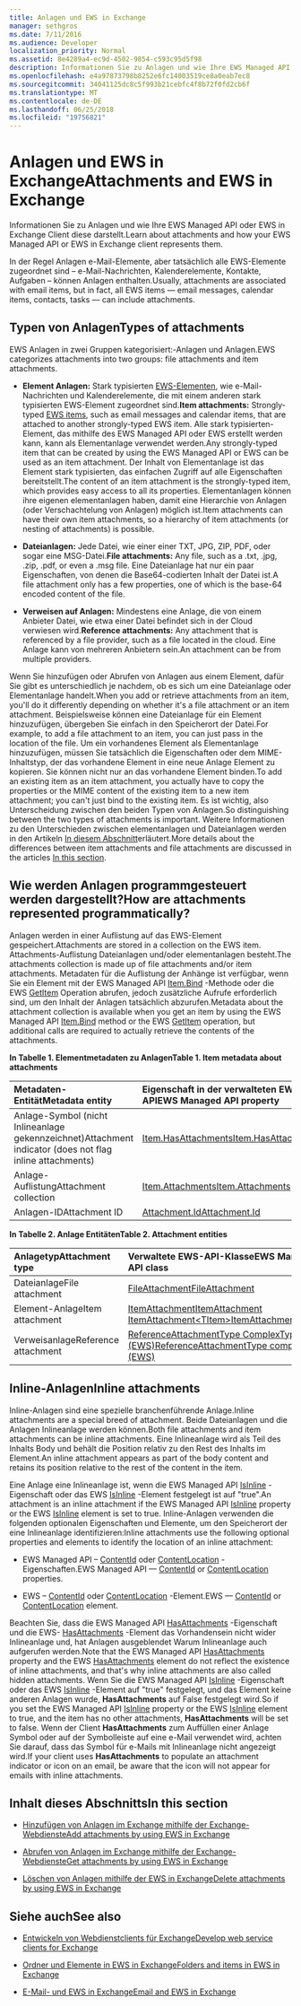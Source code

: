 ```yaml
---
title: Anlagen und EWS in Exchange
manager: sethgros
ms.date: 7/11/2016
ms.audience: Developer
localization_priority: Normal
ms.assetid: 8e4289a4-ec9d-4502-9854-c593c95d5f98
description: Informationen Sie zu Anlagen und wie Ihre EWS Managed API oder EWS in Exchange Client diese darstellt.
ms.openlocfilehash: e4a97873798b8252e6fc14003519ce8a0eab7ec8
ms.sourcegitcommit: 34041125dc8c5f993b21cebfc4f8b72f0fd2cb6f
ms.translationtype: MT
ms.contentlocale: de-DE
ms.lasthandoff: 06/25/2018
ms.locfileid: "19756821"
---
```

# <a name="attachments-and-ews-in-exchange"></a><span data-ttu-id="2469b-103">Anlagen und EWS in Exchange</span><span class="sxs-lookup"><span data-stu-id="2469b-103">Attachments and EWS in Exchange</span></span>

<span data-ttu-id="2469b-104">Informationen Sie zu Anlagen und wie Ihre EWS Managed API oder EWS in Exchange Client diese darstellt.</span><span class="sxs-lookup"><span data-stu-id="2469b-104">Learn about attachments and how your EWS Managed API or EWS in Exchange client represents them.</span></span>
  
<span data-ttu-id="2469b-105">In der Regel Anlagen e-Mail-Elemente, aber tatsächlich alle EWS-Elemente zugeordnet sind – e-Mail-Nachrichten, Kalenderelemente, Kontakte, Aufgaben – können Anlagen enthalten.</span><span class="sxs-lookup"><span data-stu-id="2469b-105">Usually, attachments are associated with email items, but in fact, all EWS items — email messages, calendar items, contacts, tasks — can include attachments.</span></span>
  
## <a name="types-of-attachments"></a><span data-ttu-id="2469b-106">Typen von Anlagen</span><span class="sxs-lookup"><span data-stu-id="2469b-106">Types of attachments</span></span>

<span data-ttu-id="2469b-107">EWS Anlagen in zwei Gruppen kategorisiert:-Anlagen und Anlagen.</span><span class="sxs-lookup"><span data-stu-id="2469b-107">EWS categorizes attachments into two groups: file attachments and item attachments.</span></span>
  
- <span data-ttu-id="2469b-108">**Element Anlagen:** Stark typisierten [EWS-Elementen](folders-and-items-in-ews-in-exchange.md), wie e-Mail-Nachrichten und Kalenderelemente, die mit einem anderen stark typisierten EWS-Element zugeordnet sind.</span><span class="sxs-lookup"><span data-stu-id="2469b-108">**Item attachments:** Strongly-typed [EWS items](folders-and-items-in-ews-in-exchange.md), such as email messages and calendar items, that are attached to another strongly-typed EWS item.</span></span> <span data-ttu-id="2469b-109">Alle stark typisierten-Element, das mithilfe des EWS Managed API oder EWS erstellt werden kann, kann als Elementanlage verwendet werden.</span><span class="sxs-lookup"><span data-stu-id="2469b-109">Any strongly-typed item that can be created by using the EWS Managed API or EWS can be used as an item attachment.</span></span> <span data-ttu-id="2469b-110">Der Inhalt von Elementanlage ist das Element stark typisierten, das einfachen Zugriff auf alle Eigenschaften bereitstellt.</span><span class="sxs-lookup"><span data-stu-id="2469b-110">The content of an item attachment is the strongly-typed item, which provides easy access to all its properties.</span></span> <span data-ttu-id="2469b-111">Elementanlagen können ihre eigenen elementanlagen haben, damit eine Hierarchie von Anlagen (oder Verschachtelung von Anlagen) möglich ist.</span><span class="sxs-lookup"><span data-stu-id="2469b-111">Item attachments can have their own item attachments, so a hierarchy of item attachments (or nesting of attachments) is possible.</span></span>
    
- <span data-ttu-id="2469b-112">**Dateianlagen:** Jede Datei, wie einer einer TXT, JPG, ZIP, PDF, oder sogar eine MSG-Datei.</span><span class="sxs-lookup"><span data-stu-id="2469b-112">**File attachments:** Any file, such as a .txt, .jpg, .zip, .pdf, or even a .msg file.</span></span> <span data-ttu-id="2469b-113">Eine Dateianlage hat nur ein paar Eigenschaften, von denen die Base64-codierten Inhalt der Datei ist.</span><span class="sxs-lookup"><span data-stu-id="2469b-113">A file attachment only has a few properties, one of which is the base-64 encoded content of the file.</span></span> 
    
- <span data-ttu-id="2469b-114">**Verweisen auf Anlagen:** Mindestens eine Anlage, die von einem Anbieter Datei, wie etwa einer Datei befindet sich in der Cloud verwiesen wird.</span><span class="sxs-lookup"><span data-stu-id="2469b-114">**Reference attachments:** Any attachment that is referenced by a file provider, such as a file located in the cloud.</span></span> <span data-ttu-id="2469b-115">Eine Anlage kann von mehreren Anbietern sein.</span><span class="sxs-lookup"><span data-stu-id="2469b-115">An attachment can be from multiple providers.</span></span> 
    
<span data-ttu-id="2469b-116">Wenn Sie hinzufügen oder Abrufen von Anlagen aus einem Element, dafür Sie gibt es unterschiedlich je nachdem, ob es sich um eine Dateianlage oder Elementanlage handelt.</span><span class="sxs-lookup"><span data-stu-id="2469b-116">When you add or retrieve attachments from an item, you'll do it differently depending on whether it's a file attachment or an item attachment.</span></span> <span data-ttu-id="2469b-117">Beispielsweise können eine Dateianlage für ein Element hinzuzufügen, übergeben Sie einfach in den Speicherort der Datei.</span><span class="sxs-lookup"><span data-stu-id="2469b-117">For example, to add a file attachment to an item, you can just pass in the location of the file.</span></span> <span data-ttu-id="2469b-118">Um ein vorhandenes Element als Elementanlage hinzuzufügen, müssen Sie tatsächlich die Eigenschaften oder dem MIME-Inhaltstyp, der das vorhandene Element in eine neue Anlage Element zu kopieren. Sie können nicht nur an das vorhandene Element binden.</span><span class="sxs-lookup"><span data-stu-id="2469b-118">To add an existing item as an item attachment, you actually have to copy the properties or the MIME content of the existing item to a new item attachment; you can't just bind to the existing item.</span></span> <span data-ttu-id="2469b-119">Es ist wichtig, also Unterscheidung zwischen den beiden Typen von Anlagen.</span><span class="sxs-lookup"><span data-stu-id="2469b-119">So distinguishing between the two types of attachments is important.</span></span> <span data-ttu-id="2469b-120">Weitere Informationen zu den Unterschieden zwischen elementanlagen und Dateianlagen werden in den Artikeln [In diesem Abschnitt](#bk_inthissection)erläutert.</span><span class="sxs-lookup"><span data-stu-id="2469b-120">More details about the differences between item attachments and file attachments are discussed in the articles [In this section](#bk_inthissection).</span></span>
  
## <a name="how-are-attachments-represented-programmatically"></a><span data-ttu-id="2469b-121">Wie werden Anlagen programmgesteuert werden dargestellt?</span><span class="sxs-lookup"><span data-stu-id="2469b-121">How are attachments represented programmatically?</span></span>

<span data-ttu-id="2469b-122">Anlagen werden in einer Auflistung auf das EWS-Element gespeichert.</span><span class="sxs-lookup"><span data-stu-id="2469b-122">Attachments are stored in a collection on the EWS item.</span></span> <span data-ttu-id="2469b-123">Attachments-Auflistung Dateianlagen und/oder elementanlagen besteht.</span><span class="sxs-lookup"><span data-stu-id="2469b-123">The attachments collection is made up of file attachments and/or item attachments.</span></span> <span data-ttu-id="2469b-124">Metadaten für die Auflistung der Anhänge ist verfügbar, wenn Sie ein Element mit der EWS Managed API [Item.Bind](http://msdn.microsoft.com/en-us/library/microsoft.exchange.webservices.data.item.bind%28v=exchg.80%29.aspx) -Methode oder die EWS [GetItem](http://msdn.microsoft.com/library/e3590b8b-c2a7-4dad-a014-6360197b68e4%28Office.15%29.aspx) Operation abrufen, jedoch zusätzliche Aufrufe erforderlich sind, um den Inhalt der Anlagen tatsächlich abzurufen.</span><span class="sxs-lookup"><span data-stu-id="2469b-124">Metadata about the attachment collection is available when you get an item by using the EWS Managed API [Item.Bind](http://msdn.microsoft.com/en-us/library/microsoft.exchange.webservices.data.item.bind%28v=exchg.80%29.aspx) method or the EWS [GetItem](http://msdn.microsoft.com/library/e3590b8b-c2a7-4dad-a014-6360197b68e4%28Office.15%29.aspx) operation, but additional calls are required to actually retrieve the contents of the attachments.</span></span> 
  
<span data-ttu-id="2469b-125">**In Tabelle 1. Elementmetadaten zu Anlagen**</span><span class="sxs-lookup"><span data-stu-id="2469b-125">**Table 1. Item metadata about attachments**</span></span>

|<span data-ttu-id="2469b-126">**Metadaten-Entität**</span><span class="sxs-lookup"><span data-stu-id="2469b-126">**Metadata entity**</span></span>|<span data-ttu-id="2469b-127">**Eigenschaft in der verwalteten EWS-API**</span><span class="sxs-lookup"><span data-stu-id="2469b-127">**EWS Managed API property**</span></span>|<span data-ttu-id="2469b-128">**EWS-Element**</span><span class="sxs-lookup"><span data-stu-id="2469b-128">**EWS element**</span></span>|
|:-----|:-----|:-----|
|<span data-ttu-id="2469b-129">Anlage-Symbol (nicht Inlineanlage gekennzeichnet)</span><span class="sxs-lookup"><span data-stu-id="2469b-129">Attachment indicator (does not flag inline attachments)</span></span>  <br/> |[<span data-ttu-id="2469b-130">Item.HasAttachments</span><span class="sxs-lookup"><span data-stu-id="2469b-130">Item.HasAttachments</span></span>](http://msdn.microsoft.com/en-us/library/microsoft.exchange.webservices.data.item.hasattachments%28v=exchg.80%29.aspx) <br/> |[<span data-ttu-id="2469b-131">HasAttachments</span><span class="sxs-lookup"><span data-stu-id="2469b-131">HasAttachments</span></span>](http://msdn.microsoft.com/library/538b7a85-11d7-4daa-8458-09b540760e8b%28Office.15%29.aspx) <br/> |
|<span data-ttu-id="2469b-132">Anlage-Auflistung</span><span class="sxs-lookup"><span data-stu-id="2469b-132">Attachment collection</span></span>  <br/> |[<span data-ttu-id="2469b-133">Item.Attachments</span><span class="sxs-lookup"><span data-stu-id="2469b-133">Item.Attachments</span></span>](http://msdn.microsoft.com/en-us/library/microsoft.exchange.webservices.data.item.attachments%28v=exchg.80%29.aspx) <br/> |[<span data-ttu-id="2469b-134">Anlagen</span><span class="sxs-lookup"><span data-stu-id="2469b-134">Attachments</span></span>](http://msdn.microsoft.com/library/b470e614-34bb-44f0-8790-7ddbdcbbd29d%28Office.15%29.aspx) <br/> |
|<span data-ttu-id="2469b-135">Anlagen-ID</span><span class="sxs-lookup"><span data-stu-id="2469b-135">Attachment ID</span></span>  <br/> |[<span data-ttu-id="2469b-136">Attachment.Id</span><span class="sxs-lookup"><span data-stu-id="2469b-136">Attachment.Id</span></span>](http://msdn.microsoft.com/en-us/library/microsoft.exchange.webservices.data.attachment.id%28v=exchg.80%29.aspx) <br/> |[<span data-ttu-id="2469b-137">AttachmentId</span><span class="sxs-lookup"><span data-stu-id="2469b-137">AttachmentId</span></span>](http://msdn.microsoft.com/library/55a5fd77-60d1-40fa-8144-770600cedc6a%28Office.15%29.aspx) <br/> |
   
<span data-ttu-id="2469b-138">**In Tabelle 2. Anlage Entitäten**</span><span class="sxs-lookup"><span data-stu-id="2469b-138">**Table 2. Attachment entities**</span></span>

|<span data-ttu-id="2469b-139">**Anlagetyp**</span><span class="sxs-lookup"><span data-stu-id="2469b-139">**Attachment type**</span></span>|<span data-ttu-id="2469b-140">**Verwaltete EWS-API-Klasse**</span><span class="sxs-lookup"><span data-stu-id="2469b-140">**EWS Managed API class**</span></span>|<span data-ttu-id="2469b-141">**EWS-Element**</span><span class="sxs-lookup"><span data-stu-id="2469b-141">**EWS element**</span></span>|
|:-----|:-----|:-----|
|<span data-ttu-id="2469b-142">Dateianlage</span><span class="sxs-lookup"><span data-stu-id="2469b-142">File attachment</span></span>  <br/> |[<span data-ttu-id="2469b-143">FileAttachment</span><span class="sxs-lookup"><span data-stu-id="2469b-143">FileAttachment</span></span>](http://msdn.microsoft.com/en-us/library/microsoft.exchange.webservices.data.fileattachment%28v=exchg.80%29.aspx) <br/> |[<span data-ttu-id="2469b-144">FileAttachment</span><span class="sxs-lookup"><span data-stu-id="2469b-144">FileAttachment</span></span>](http://msdn.microsoft.com/library/3ecea174-73d1-47fd-8917-6065cef1d565%28Office.15%29.aspx) <br/> |
|<span data-ttu-id="2469b-145">Element-Anlage</span><span class="sxs-lookup"><span data-stu-id="2469b-145">Item attachment</span></span>  <br/> |[<span data-ttu-id="2469b-146">ItemAttachment</span><span class="sxs-lookup"><span data-stu-id="2469b-146">ItemAttachment</span></span>](http://msdn.microsoft.com/en-us/library/microsoft.exchange.webservices.data.itemattachment%28v=exchg.80%29.aspx) <br/> [<span data-ttu-id="2469b-147">ItemAttachment\<TItem\></span><span class="sxs-lookup"><span data-stu-id="2469b-147">ItemAttachment\<TItem\></span></span>](http://msdn.microsoft.com/en-us/library/dd635165%28v=exchg.80%29.aspx) <br/> |[<span data-ttu-id="2469b-148">ItemAttachment</span><span class="sxs-lookup"><span data-stu-id="2469b-148">ItemAttachment</span></span>](http://msdn.microsoft.com/library/089ee599-f45e-46f5-a18a-5cfb3d2851ff%28Office.15%29.aspx) <br/> |
|<span data-ttu-id="2469b-149">Verweisanlage</span><span class="sxs-lookup"><span data-stu-id="2469b-149">Reference attachment</span></span>  <br/> |[<span data-ttu-id="2469b-150">ReferenceAttachmentType ComplexType (EWS)</span><span class="sxs-lookup"><span data-stu-id="2469b-150">ReferenceAttachmentType complexType (EWS)</span></span>](http://msdn.microsoft.com/library/18bfa012-e903-d7f3-528a-31ccceb65463%28Office.15%29.aspx) <br/> |[<span data-ttu-id="2469b-151">ReferenceAttachment</span><span class="sxs-lookup"><span data-stu-id="2469b-151">ReferenceAttachment</span></span>](http://msdn.microsoft.com/library/b9bde862-6b75-4a81-8033-00a47be4dc2f%28Office.15%29.aspx) <br/> |
   
## <a name="inline-attachments"></a><span data-ttu-id="2469b-152">Inline-Anlagen</span><span class="sxs-lookup"><span data-stu-id="2469b-152">Inline attachments</span></span>

<span data-ttu-id="2469b-153">Inline-Anlagen sind eine spezielle branchenführende Anlage.</span><span class="sxs-lookup"><span data-stu-id="2469b-153">Inline attachments are a special breed of attachment.</span></span> <span data-ttu-id="2469b-154">Beide Dateianlagen und die Anlagen Inlineanlage werden können.</span><span class="sxs-lookup"><span data-stu-id="2469b-154">Both file attachments and item attachments can be inline attachments.</span></span> <span data-ttu-id="2469b-155">Eine Inlineanlage wird als Teil des Inhalts Body und behält die Position relativ zu den Rest des Inhalts im Element.</span><span class="sxs-lookup"><span data-stu-id="2469b-155">An inline attachment appears as part of the body content and retains its position relative to the rest of the content in the item.</span></span> 
  
<span data-ttu-id="2469b-156">Eine Anlage eine Inlineanlage ist, wenn die EWS Managed API [IsInline](http://msdn.microsoft.com/en-us/library/microsoft.exchange.webservices.data.attachment.isinline%28v=exchg.80%29.aspx) -Eigenschaft oder das EWS [IsInline](http://msdn.microsoft.com/library/5e7712c8-372a-4a16-be64-360c5ff3961a%28Office.15%29.aspx) -Element festgelegt ist auf "true".</span><span class="sxs-lookup"><span data-stu-id="2469b-156">An attachment is an inline attachment if the EWS Managed API [IsInline](http://msdn.microsoft.com/en-us/library/microsoft.exchange.webservices.data.attachment.isinline%28v=exchg.80%29.aspx) property or the EWS [IsInline](http://msdn.microsoft.com/library/5e7712c8-372a-4a16-be64-360c5ff3961a%28Office.15%29.aspx) element is set to true.</span></span> <span data-ttu-id="2469b-157">Inline-Anlagen verwenden die folgenden optionalen Eigenschaften und Elemente, um den Speicherort der eine Inlineanlage identifizieren:</span><span class="sxs-lookup"><span data-stu-id="2469b-157">Inline attachments use the following optional properties and elements to identify the location of an inline attachment:</span></span> 
  
- <span data-ttu-id="2469b-158">EWS Managed API – [ContentId](http://msdn.microsoft.com/en-us/library/microsoft.exchange.webservices.data.attachment.contentid%28v=exchg.80%29.aspx) oder [ContentLocation](http://msdn.microsoft.com/en-us/library/microsoft.exchange.webservices.data.attachment.contentlocation%28v=exchg.80%29.aspx) -Eigenschaften.</span><span class="sxs-lookup"><span data-stu-id="2469b-158">EWS Managed API — [ContentId](http://msdn.microsoft.com/en-us/library/microsoft.exchange.webservices.data.attachment.contentid%28v=exchg.80%29.aspx) or [ContentLocation](http://msdn.microsoft.com/en-us/library/microsoft.exchange.webservices.data.attachment.contentlocation%28v=exchg.80%29.aspx) properties.</span></span> 
    
- <span data-ttu-id="2469b-159">EWS – [ContentId](http://msdn.microsoft.com/library/bc59100d-6079-414b-a6e0-7c15feaa3184%28Office.15%29.aspx) oder [ContentLocation](http://msdn.microsoft.com/library/d91cf587-24e3-4c13-8784-5ca29787cca7%28Office.15%29.aspx) -Element.</span><span class="sxs-lookup"><span data-stu-id="2469b-159">EWS — [ContentId](http://msdn.microsoft.com/library/bc59100d-6079-414b-a6e0-7c15feaa3184%28Office.15%29.aspx) or [ContentLocation](http://msdn.microsoft.com/library/d91cf587-24e3-4c13-8784-5ca29787cca7%28Office.15%29.aspx) element.</span></span> 
    
<span data-ttu-id="2469b-160">Beachten Sie, dass die EWS Managed API [HasAttachments](http://msdn.microsoft.com/en-us/library/microsoft.exchange.webservices.data.item.hasattachments%28v=exchg.80%29.aspx) -Eigenschaft und die EWS- [HasAttachments](http://msdn.microsoft.com/library/538b7a85-11d7-4daa-8458-09b540760e8b%28Office.15%29.aspx) -Element das Vorhandensein nicht wider Inlineanlage und, hat Anlagen ausgeblendet Warum Inlineanlage auch aufgerufen werden.</span><span class="sxs-lookup"><span data-stu-id="2469b-160">Note that the EWS Managed API [HasAttachments](http://msdn.microsoft.com/en-us/library/microsoft.exchange.webservices.data.item.hasattachments%28v=exchg.80%29.aspx) property and the EWS [HasAttachments](http://msdn.microsoft.com/library/538b7a85-11d7-4daa-8458-09b540760e8b%28Office.15%29.aspx) element do not reflect the existence of inline attachments, and that's why inline attachments are also called hidden attachments.</span></span> <span data-ttu-id="2469b-161">Wenn Sie die EWS Managed API [IsInline](http://msdn.microsoft.com/en-us/library/microsoft.exchange.webservices.data.attachment.isinline%28v=exchg.80%29.aspx) -Eigenschaft oder das EWS [IsInline](http://msdn.microsoft.com/library/5e7712c8-372a-4a16-be64-360c5ff3961a%28Office.15%29.aspx) -Element auf "true" festgelegt, und das Element keine anderen Anlagen wurde, **HasAttachments** auf False festgelegt wird.</span><span class="sxs-lookup"><span data-stu-id="2469b-161">So if you set the EWS Managed API [IsInline](http://msdn.microsoft.com/en-us/library/microsoft.exchange.webservices.data.attachment.isinline%28v=exchg.80%29.aspx) property or the EWS [IsInline](http://msdn.microsoft.com/library/5e7712c8-372a-4a16-be64-360c5ff3961a%28Office.15%29.aspx) element to true, and the item has no other attachments, **HasAttachments** will be set to false.</span></span> <span data-ttu-id="2469b-162">Wenn der Client **HasAttachments** zum Auffüllen einer Anlage Symbol oder auf der Symbolleiste auf eine e-Mail verwendet wird, achten Sie darauf, dass das Symbol für e-Mails mit Inlineanlage nicht angezeigt wird.</span><span class="sxs-lookup"><span data-stu-id="2469b-162">If your client uses **HasAttachments** to populate an attachment indicator or icon on an email, be aware that the icon will not appear for emails with inline attachments.</span></span> 
  
## <a name="in-this-section"></a><span data-ttu-id="2469b-163">Inhalt dieses Abschnitts</span><span class="sxs-lookup"><span data-stu-id="2469b-163">In this section</span></span>
<span data-ttu-id="2469b-164"><a name="bk_inthissection"> </a></span><span class="sxs-lookup"><span data-stu-id="2469b-164"></span></span>

- [<span data-ttu-id="2469b-165">Hinzufügen von Anlagen im Exchange mithilfe der Exchange-Webdienste</span><span class="sxs-lookup"><span data-stu-id="2469b-165">Add attachments by using EWS in Exchange</span></span>](how-to-add-attachments-by-using-ews-in-exchange.md)
    
- [<span data-ttu-id="2469b-166">Abrufen von Anlagen im Exchange mithilfe der Exchange-Webdienste</span><span class="sxs-lookup"><span data-stu-id="2469b-166">Get attachments by using EWS in Exchange</span></span>](how-to-get-attachments-by-using-ews-in-exchange.md)
    
- [<span data-ttu-id="2469b-167">Löschen von Anlagen mithilfe der EWS in Exchange</span><span class="sxs-lookup"><span data-stu-id="2469b-167">Delete attachments by using EWS in Exchange</span></span>](how-to-delete-attachments-by-using-ews-in-exchange.md)
    
## <a name="see-also"></a><span data-ttu-id="2469b-168">Siehe auch</span><span class="sxs-lookup"><span data-stu-id="2469b-168">See also</span></span>
<span data-ttu-id="2469b-169"><a name="bk_additionalresources"> </a></span><span class="sxs-lookup"><span data-stu-id="2469b-169"></span></span>

- [<span data-ttu-id="2469b-170">Entwickeln von Webdienstclients für Exchange</span><span class="sxs-lookup"><span data-stu-id="2469b-170">Develop web service clients for Exchange</span></span>](develop-web-service-clients-for-exchange.md)
    
- [<span data-ttu-id="2469b-171">Ordner und Elemente in EWS in Exchange</span><span class="sxs-lookup"><span data-stu-id="2469b-171">Folders and items in EWS in Exchange</span></span>](folders-and-items-in-ews-in-exchange.md)
    
- [<span data-ttu-id="2469b-172">E-Mail- und EWS in Exchange</span><span class="sxs-lookup"><span data-stu-id="2469b-172">Email and EWS in Exchange</span></span>](email-and-ews-in-exchange.md)
    

